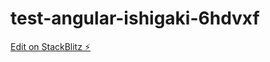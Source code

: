 # test-angular-ishigaki-6hdvxf

[Edit on StackBlitz ⚡️](https://stackblitz.com/edit/test-angular-ishigaki-6hdvxf)